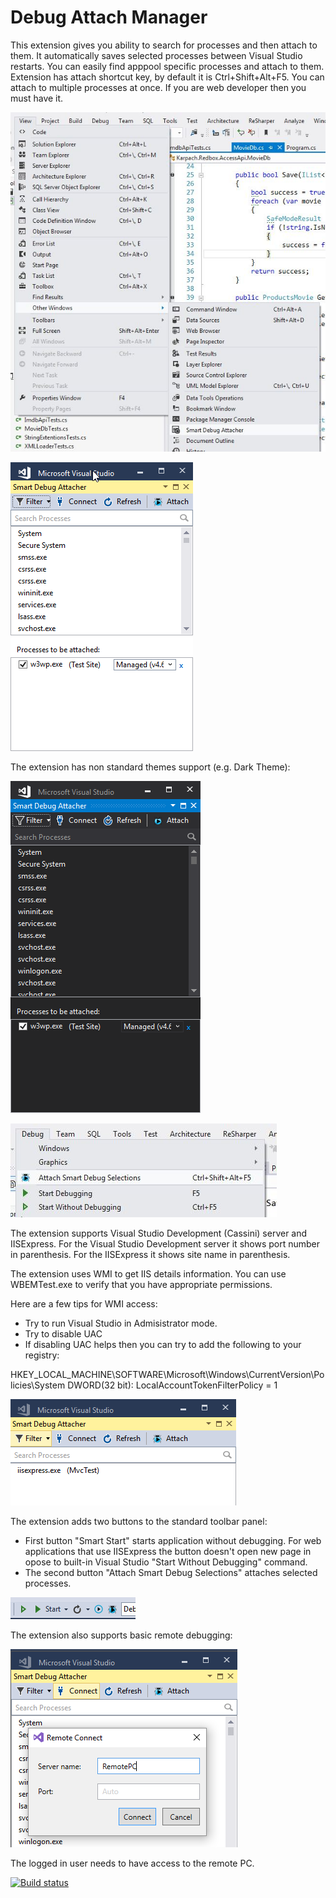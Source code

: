 ﻿# Debug Attach Manager
This extension gives you ability to search for processes and then attach to them. It automatically saves selected processes between Visual Studio restarts. You can easily find apppool specific processes and attach to them. Extension has attach shortcut key, by default it is Ctrl+Shift+Alt+F5. You can attach to multiple processes at once. If you are web developer then you must have it.

![Screenshot1](Screenshots/screenshot1.png)

![Screenshot2](Screenshots/screenshot2.png)

The extension has non standard themes support (e.g. Dark Theme):

![Screenshot3](Screenshots/screenshot3.png)

![Screenshot4](Screenshots/screenshot4.png)

 The extension supports Visual Studio Development (Cassini) server and IISExpress. For the Visual Studio Development server it shows port number in parenthesis. For the IISExpress it shows site name in parenthesis.

 The extension uses WMI to get IIS details information. You can use WBEMTest.exe to verify that you have appropriate permissions. 
 
 Here are a few tips for WMI access:
 * Try to run Visual Studio in Admisistrator mode.
 * Try to disable UAC
 * If disabling UAC helps then you can try to add the following to your registry:
 
 HKEY_LOCAL_MACHINE\SOFTWARE\Microsoft\Windows\CurrentVersion\Policies\System
 DWORD(32 bit): LocalAccountTokenFilterPolicy = 1

![Screenshot5](Screenshots/screenshot5.png)

The extension adds two buttons to the standard toolbar panel:
* First button "Smart Start" starts application without debugging. For web applications that use IISExpress the button doesn't open new page in opose to built-in Visual Studio "Start Without Debugging" command.
* The second button "Attach Smart Debug Selections" attaches selected processes.

![Screenshot6](Screenshots/screenshot6.png)

The extension also supports basic remote debugging:

![Screenshot7](Screenshots/screenshot7.png)

The logged in user needs to have access to the remote PC. 

[![Build status](https://ci.appveyor.com/api/projects/status/9mw67f51ocxiychg?svg=true)](https://ci.appveyor.com/project/karpach/debug-attach-manager)
